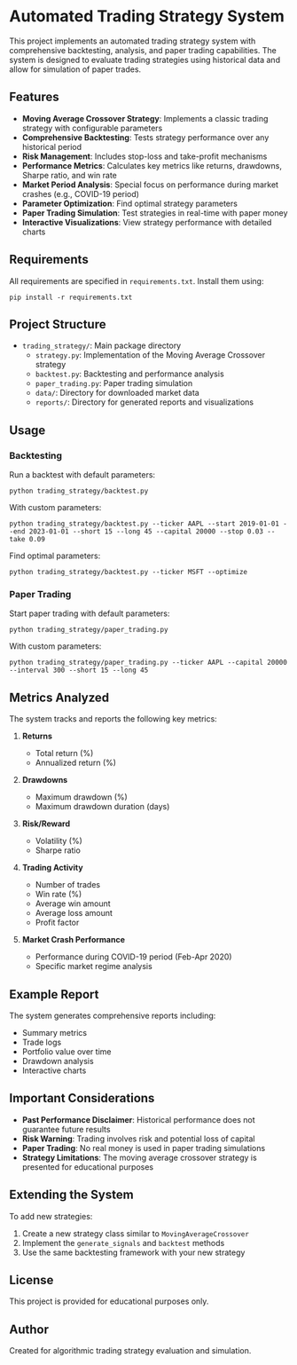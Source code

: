 # Automated Trading Strategy System

This project implements an automated trading strategy system with comprehensive backtesting, analysis, and paper trading capabilities. The system is designed to evaluate trading strategies using historical data and allow for simulation of paper trades.

## Features

- **Moving Average Crossover Strategy**: Implements a classic trading strategy with configurable parameters
- **Comprehensive Backtesting**: Tests strategy performance over any historical period
- **Risk Management**: Includes stop-loss and take-profit mechanisms
- **Performance Metrics**: Calculates key metrics like returns, drawdowns, Sharpe ratio, and win rate
- **Market Period Analysis**: Special focus on performance during market crashes (e.g., COVID-19 period)
- **Parameter Optimization**: Find optimal strategy parameters
- **Paper Trading Simulation**: Test strategies in real-time with paper money
- **Interactive Visualizations**: View strategy performance with detailed charts

## Requirements

All requirements are specified in `requirements.txt`. Install them using:

```
pip install -r requirements.txt
```

## Project Structure

- `trading_strategy/`: Main package directory
  - `strategy.py`: Implementation of the Moving Average Crossover strategy
  - `backtest.py`: Backtesting and performance analysis
  - `paper_trading.py`: Paper trading simulation
  - `data/`: Directory for downloaded market data
  - `reports/`: Directory for generated reports and visualizations

## Usage

### Backtesting

Run a backtest with default parameters:

```
python trading_strategy/backtest.py
```

With custom parameters:

```
python trading_strategy/backtest.py --ticker AAPL --start 2019-01-01 --end 2023-01-01 --short 15 --long 45 --capital 20000 --stop 0.03 --take 0.09
```

Find optimal parameters:

```
python trading_strategy/backtest.py --ticker MSFT --optimize
```

### Paper Trading

Start paper trading with default parameters:

```
python trading_strategy/paper_trading.py
```

With custom parameters:

```
python trading_strategy/paper_trading.py --ticker AAPL --capital 20000 --interval 300 --short 15 --long 45
```

## Metrics Analyzed

The system tracks and reports the following key metrics:

1. **Returns**
   - Total return (%)
   - Annualized return (%)

2. **Drawdowns**
   - Maximum drawdown (%)
   - Maximum drawdown duration (days)

3. **Risk/Reward**
   - Volatility (%)
   - Sharpe ratio

4. **Trading Activity**
   - Number of trades
   - Win rate (%)
   - Average win amount
   - Average loss amount
   - Profit factor

5. **Market Crash Performance**
   - Performance during COVID-19 period (Feb-Apr 2020)
   - Specific market regime analysis

## Example Report

The system generates comprehensive reports including:
- Summary metrics
- Trade logs
- Portfolio value over time
- Drawdown analysis
- Interactive charts

## Important Considerations

- **Past Performance Disclaimer**: Historical performance does not guarantee future results
- **Risk Warning**: Trading involves risk and potential loss of capital
- **Paper Trading**: No real money is used in paper trading simulations
- **Strategy Limitations**: The moving average crossover strategy is presented for educational purposes
  
## Extending the System

To add new strategies:
1. Create a new strategy class similar to `MovingAverageCrossover`
2. Implement the `generate_signals` and `backtest` methods
3. Use the same backtesting framework with your new strategy

## License

This project is provided for educational purposes only.

## Author

Created for algorithmic trading strategy evaluation and simulation.
